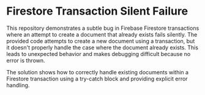 # Firestore Transaction Silent Failure

This repository demonstrates a subtle bug in Firebase Firestore transactions where an attempt to create a document that already exists fails silently.  The provided code attempts to create a new document using a transaction, but it doesn't properly handle the case where the document already exists. This leads to unexpected behavior and makes debugging difficult because no error is thrown.

The solution shows how to correctly handle existing documents within a Firestore transaction using a try-catch block and providing explicit error handling.